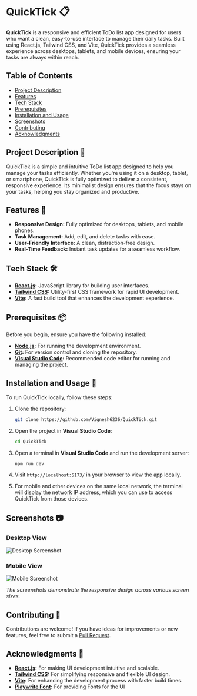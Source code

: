 # QuickTick 📋

**QuickTick** is a responsive and efficient ToDo list app designed for users who want a clean, easy-to-use interface to manage their daily tasks. Built using React.js, Tailwind CSS, and Vite, QuickTick provides a seamless experience across desktops, tablets, and mobile devices, ensuring your tasks are always within reach.

## Table of Contents

- [Project Description](#project-description-)
- [Features](#features-)
- [Tech Stack](#tech-stack-)
- [Prerequisites](#prerequisites-)
- [Installation and Usage](#installation-and-usage-)
- [Screenshots](#screenshots-)
- [Contributing](#contributing-)
- [Acknowledgments](#acknowledgments-)

## Project Description 📝

QuickTick is a simple and intuitive ToDo list app designed to help you manage your tasks efficiently. Whether you're using it on a desktop, tablet, or smartphone, QuickTick is fully optimized to deliver a consistent, responsive experience. Its minimalist design ensures that the focus stays on your tasks, helping you stay organized and productive.

## Features 🌟

- **Responsive Design:** Fully optimized for desktops, tablets, and mobile phones.
- **Task Management:** Add, edit, and delete tasks with ease.
- **User-Friendly Interface:** A clean, distraction-free design.
- **Real-Time Feedback:** Instant task updates for a seamless workflow.

## Tech Stack 🛠️

- **[React.js](https://reactjs.org/):** JavaScript library for building user interfaces.
- **[Tailwind CSS](https://tailwindcss.com/):** Utility-first CSS framework for rapid UI development.
- **[Vite](https://vitejs.dev/):** A fast build tool that enhances the development experience.

## Prerequisites 📦

Before you begin, ensure you have the following installed:

- **[Node.js](https://nodejs.org/):** For running the development environment.
- **[Git](https://git-scm.com/):** For version control and cloning the repository.
- **[Visual Studio Code](https://code.visualstudio.com/):** Recommended code editor for running and managing the project.

## Installation and Usage 🚀

To run QuickTick locally, follow these steps:

1. Clone the repository:
   ```bash
   git clone https://github.com/Vignesh6236/QuickTick.git
   ```

2. Open the project in **Visual Studio Code**:
   ```bash
   cd QuickTick
   ```

3. Open a terminal in **Visual Studio Code** and run the development server:
   ```bash
   npm run dev
   ```

4. Visit `http://localhost:5173/` in your browser to view the app locally.

5. For mobile and other devices on the same local network, the terminal will display the network IP address, which you can use to access QuickTick from those devices.

## Screenshots 📷

### Desktop View

![Desktop Screenshot](https://github.com/user-attachments/assets/487473be-1cd4-4503-9839-caa2cf603724)

### Mobile View
![Mobile Screenshot](https://github.com/user-attachments/assets/7aa730f0-363d-4932-a910-367128dc645f)


*The screenshots demonstrate the responsive design across various screen sizes.*

## Contributing 🤝

Contributions are welcome! If you have ideas for improvements or new features, feel free to submit a [Pull Request](https://github.com/Vignesh6236/QuickTick/pulls).

## Acknowledgments 🙏

- **[React.js](https://reactjs.org/):** For making UI development intuitive and scalable.
- **[Tailwind CSS](https://tailwindcss.com/):** For simplifying responsive and flexible UI design.
- **[Vite](https://vitejs.dev/):** For enhancing the development process with faster build times.
- **[Playwrite Font](https://fonts.google.com/specimen/Playwrite+GB+S):** For providing Fonts for the UI
